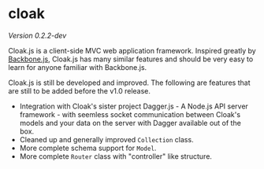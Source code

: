 # cloak

_Version 0.2.2-dev_

Cloak.js is a client-side MVC web application framework. Inspired greatly by [Backbone.js](http://backbonejs.org/), Cloak.js has many similar features and should be very easy to learn for anyone familiar with Backbone.js.

Cloak.js is still be developed and improved. The following are features that are still to be added before the v1.0 release.

* Integration with Cloak's sister project Dagger.js - A Node.js API server framework - with seemless socket communication between Cloak's models and your data on the server with Dagger available out of the box.
* Cleaned up and generally improved `Collection` class.
* More complete schema support for `Model`.
* More complete `Router` class with "controller" like structure.

